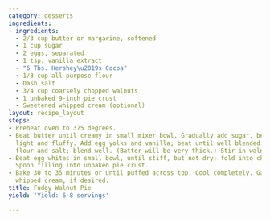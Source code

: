 ```yaml
---
category: desserts
ingredients:
- ingredients:
  - 2/3 cup butter or margarine, softened
  - 1 cup sugar
  - 2 eggs, separated
  - 1 tsp. vanilla extract
  - "6 Tbs. Hershey\u2019s Cocoa"
  - 1/3 cup all-purpose flour
  - Dash salt
  - 3/4 cup coarsely chopped walnuts
  - 1 unbaked 9-inch pie crust
  - Sweetened whipped cream (optional)
layout: recipe_layout
steps:
- Preheat oven to 375 degrees.
- Beat butter until creamy in small mixer bowl. Gradually add sugar, beating until
  light and fluffy. Add egg yolks and vanilla; beat until well blended. Stir in cocoa,
  flour and salt; blend well. (Batter will be very thick.) Stir in walnuts.
- Beat egg whites in small bowl, until stiff, but not dry; fold into chocolate mixture.
  Spoon filling into unbaked pie crust.
- Bake 30 to 35 minutes or until puffed across top. Cool completely. Garnish with
  whipped cream, if desired.
title: Fudgy Walnut Pie
yield: 'Yield: 6-8 servings'

---
```

